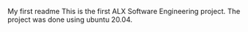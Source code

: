 My first readme
This is the first ALX Software Engineering project. The project was done using ubuntu 20.04.

